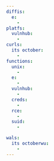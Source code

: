 ```yaml
---
diffis:
  e:
    -
platfs:
  vulnhub:
    -
curls:
  its october:
    -
functions:
  unix:
    -
  e:
    -
  vulnhub:
    -
  creds:
    -
  rce:
    -
  suid:
    -

wals:
  its octoberwu:
    -
---
```

